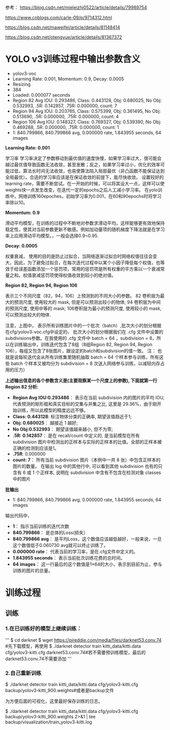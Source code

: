 参考：
https://blog.csdn.net/mieleizhi0522/article/details/79989754

https://www.cnblogs.com/carle-09/p/9714312.html

https://blog.csdn.net/maweifei/article/details/81148414

https://blog.csdn.net/otengyue/article/details/81367372


# YOLO v3训练过程中输出参数含义

- yolov3-voc
- Learning Rate: 0.001, Momentum: 0.9, Decay: 0.0005
- Resizing
- 384
- Loaded: 0.000077 seconds
- Region 82 Avg IOU: 0.293486, Class: 0.443128, Obj: 0.680025, No Obj: 0.532993, .5R: 0.142857, .75R: 0.000000,  count: 7
- Region 94 Avg IOU: 0.203765, Class: 0.575399, Obj: 0.361495, No Obj: 0.513690, .5R: 0.000000, .75R: 0.000000,  count: 4
- Region 106 Avg IOU: 0.148327, Class: 0.769327, Obj: 0.539390, No Obj: 0.469288, .5R: 0.000000, .75R: 0.000000,  count: 1
- 1: 840.799866, 840.799866 avg, 0.000000 rate, 1.843955 seconds, 64 images

**Learning Rate: 0.001**

学习率 学习率决定了参数移动到最优值的速度快慢，如果学习率过大，很可能会越过最优值导致函数无法收敛，甚至发散；反之，如果学习率过小，优化的效率可能过低，算法长时间无法收敛，也易使算法陷入局部最优（非凸函数不能保证达到全局最优）。合适的学习率应该是在保证收敛的前提下，能尽快收敛。
设置较好的learning rate，需要不断尝试。在一开始的时候，可以将其设大一点，这样可以使weights快一点发生改变，在迭代一定的epochs之后人工减小学习率。
在yolo训练中，网络训练160epoches，初始学习率为0.001，在60和90epochs时将学习率除以10。

**Momentum: 0.9**

滑动平均模型，在训练的过程中不断地对参数求滑动平均，这样能够更有效地保持稳定性，使其对当前参数更新不敏感。例如加动量项的随机梯度下降法就是在学习率上应用滑动平均模型。，一般会选择0.9~0.95.

**Decay: 0.0005**

权重衰减， 使用的目的是防止过拟合，当网络逐渐过拟合时网络权值往往会变大，因此，为了避免过拟合，在每次迭代过程中以某个小因子降低每个权值，也等效于给误差函数添加一个惩罚项，常用的惩罚项是所有权重的平方乘以一个衰减常量之和。权值衰减惩罚项使得权值收敛到较小的绝对值。

**Region 82, Region 94, Region 106**

表示三个不同尺度（82，94，106）上预测到的不同大小的参数。
82 卷积层为最大的预测尺度, 使用较大的 mask, 但是可以预测出较小的物体;
94 卷积层为中间的预测尺度, 使用中等的 mask;
106卷积层为最小的预测尺度, 使用较小的 mask, 可以预测出较大的物体.

注意，上图中，
表示所有训练图片中的一个批次（batch）,批次大小的划分根据在cfg/yolov3-voc.cfg中设定的， 批次大小的划分根据我们在 .cfg 文件中设置的subdivisions参数。在我使用的 .cfg 文件中 batch = 64 ，subdivision = 8，所以在训练输出中，训练迭代包含了8组（8组Region 82, Region 94, Region 106），每组又包含了8张图片，跟设定的batch和subdivision的值一致。
注： 也就是说每轮迭代会从所有训练集里随机抽取 batch = 64 个样本参与训练，所有这些 batch 个样本又被均分为 subdivision = 8 次送入网络参与训练，以减轻内存占用的压力）

**上述输出信息的各个参数含义是(主要观察某一个尺度上的参数), 下面就第一行 Region 82 分析:**

- **Region Avg IOU:0.293486**： 表示在当前 subdivision 内的图片的平均 IOU, 代表预测的矩形框和真实目标的交集与并集之比, 这里是 29.36%，由于刚开始训练，所以此模型的精度远远不够。
- **Class: 0.443128**: 标注物体分类的正确率, 期望该值趋近于1;
- **Obj: 0.680025**： 越接近 1 越好;
- **No Obj:0.532993**： 期望该值越来越小, 但不为零;
- **.5R: 0.142857**： 是在 recall/count 中定义的, 是当前模型在所有 subdivision 图片中检测出的正样本与实际的正样本的比值。全部的正样本被正确的检测到应该是1。
- **.75R**: 0.000000
- **count: 7**： 所有当前 subdivision 图片（本例中一共 8 张）中包含正样本的图片的数量。 在输出 log 中的其他行中, 可以看到其他 subdivision 也有的只含有 6 或 1 个正样本, 说明在 subdivision 中含有不包含在检测对象 classes 中的图片

**批输出**
- 1: 840.799866, 840.799866 avg, 0.000000 rate, 1.843955 seconds, 64 images

输出代码中，
- **1**： 指示当前训练的迭代次数
- **840.799866**： 是总体的Loss(损失）
- **840.799866 avg**： 是平均Loss，这个数值应该越低越好，一般来说，一旦这个数值低于0.060730 avg就可以终止训练了。
- **0.000000 rate**： 代表当前的学习率，是在.cfg文件中定义的。
- **1.843955 seconds**： 表示当前批次训练花费的总时间。
- **64 images**： 这一行最后的这个数值是1*64的大小，表示到目前为止，参与训练的图片的总量。


# 训练过程
## 训练
### 1.在已训练好的模型上继续训练：
'''
$ cd darknet
$ wget https://pjreddie.com/media/files/darknet53.conv.74  #先下载模型，再使用
$ ./darknet detector train kitti_data/kitti.data cfg/yolov3-kitti.cfg darknet53.conv.74#若不需要预训练模型，最后的darknet53.conv.74不需要添加
'''
### 2.自己重新训练
$ ./darknet detector train kitti_data/kitti.data cfg/yolov3-kitti.cfg backup/yolov3-kitti_900.weights#或者是backup文件

为方便后面的可视化，这里最好保存训练的日志。

$ ./darknet detector train kitti_data/kitti.data cfg/yolov3-kitti.cfg backup/yolov3-kitti_900.weights 2>&1 | tee backup/visualization/train_yolov3-kitti.log

